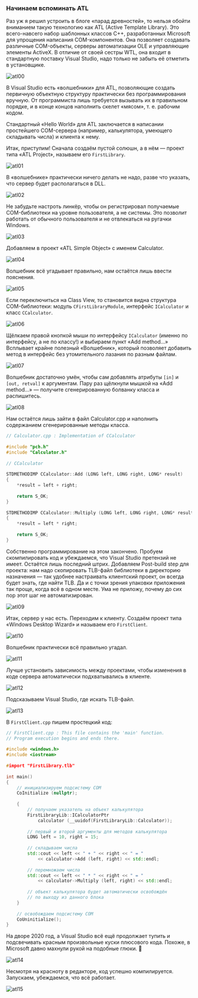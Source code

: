 ### Начинаем вспоминать ATL

Раз уж я решил устроить в блоге «парад древностей», то нельзя обойти вниманием такую технологию как ATL (Active Template Library). Это всего-навсего набор шаблонных классов C++, разработанных Microsoft для упрощения написания COM-компонентов. Она позволяет создавать различные COM-объекты, серверы автоматизации OLE и управляющие элементы ActiveX. В отличие от своей сестры WTL, она входит в стандартную поставку Visual Studio, надо только не забыть её отметить в установщике.

![atl00](img/atl00.png)

В Visual Studio есть «волшебники» для ATL, позволяющие создать первичную объектную структуру практически без программирования вручную. От программиста лишь требуется вызывать их в правильном порядке, и в конце концов наполнить скелет «мясом», т. е. рабочим кодом.

Стандартный «Hello World» для ATL заключается в написании простейшего COM-сервера (например, калькулятора, умеющего складывать числа) и клиента к нему.

Итак, приступим! Сначала создаём пустой солюшн, а в нём — проект типа «ATL Project», называем его `FirstLibrary`.

![atl01](img/atl01.png)

В «волшебнике» практически ничего делать не надо, разве что указать, что сервер будет располагаться в DLL.

![atl02](img/atl02.png)

Не забудьте настроть линкёр, чтобы он регистрировал получаемые COM-библиотеки на уровне пользователя, а не системы. Это позволит работать от обычного пользователя и не отвлекаться на ругачки Windows.

![atl03](img/atl03.png)

Добавляем в проект «ATL Simple Object» с именем Calculator.

![atl04](img/atl04.png)

Волшебник всё угадывает правильно, нам остаётся лишь ввести пояснения.

![atl05](img/atl05.png)

Если переключиться на Class View, то становится видна структура COM-библиотеки: модуль `CFirstLibraryModule`, интерфейс `ICalculator` и класс `CCalculator`.

![atl06](img/atl06.png)

Щёлкаем правой кнопкой мыши по интерфейсу `ICalculator` (именно по интерфейсу, а не по классу!) и выбираем пункт «Add method…» Всплывает крайне полезный «Волшебник», который позволяет добавить метод в интерфейс без утомительного лазания по разным файлам.

![atl07](img/atl07.png)

Волшебник достаточно умён, чтобы сам добавлять атрибуты `[in]` и `[out, retval]` к аргументам. Пару раз щёлкнули мышкой на «Add method…» — получите сгенерированную болванку класса и распишитесь.

![atl08](img/atl08.png)

Нам остаётся лишь зайти в файл Calculator.cpp и наполнить содержанием сгенерированные методы класса.

```c++
// Calculator.cpp : Implementation of CCalculator
 
#include "pch.h"
#include "Calculator.h"
 
// CCalculator
 
STDMETHODIMP CCalculator::Add (LONG left, LONG right, LONG* result)
{
    *result = left + right;
 
    return S_OK;
}
 
STDMETHODIMP CCalculator::Multiply (LONG left, LONG right, LONG* result)
{
    *result = left * right;
 
    return S_OK;
}
```

Собственно программирование на этом закончено. Пробуем скомпилировать код и убеждаемся, что Visual Studio претензий не имеет. Остаётся лишь последний штрих. Добавляем Post-build step для проекта: нам надо скопировать TLB-файл библиотеки в директорию назначения — так удобнее настраивать клиентский проект, он всегда будет знать, где найти TLB. Да и с точки зрения упаковки приложения так проще, когда всё в одном месте. Ума не приложу, почему до сих пор этот шаг не автоматизирован.

![atl09](img/atl09.png)

Итак, сервер у нас есть. Переходим к клиенту. Создаём проект типа «Windows Desktop Wizard» и называем его `FirstClient`.

![atl10](img/atl10.png)

Волшебник практически всё правильно угадал.

![atl11](img/atl11.png)

Лучше установить зависимость между проектами, чтобы изменения в коде сервера автоматически подхватывались в клиенте.

![atl12](img/atl12.png)

Подсказываем Visual Studio, где искать TLB-файл.

![atl13](img/atl13.png)

В `FirstClient.cpp` пишем простецкий код:

```c++
// FirstClient.cpp : This file contains the 'main' function. 
// Program execution begins and ends there.
 
#include <windows.h>
#include <iostream>
 
#import "FirstLibrary.tlb"
 
int main()
{
    // инициализируем подсистему COM
    CoInitialize (nullptr);
 
    {
        // получаем указатель на объект калькулятора
        FirstLibraryLib::ICalculatorPtr 
            calculator (__uuidof(FirstLibraryLib::Calculator));
 
        // первый и второй аргументы для методов калькулятора
        LONG left = 10, right = 15;
 
        // складываем числа        
        std::cout << left << " + " << right << " = "
            << calculator->Add (left, right) << std::endl;
 
        // перемножаем числа
        std::cout << left << " * " << right << " = "
            << calculator->Multiply (left, right) << std::endl;
 
        // объект калькулятора будет автоматически освобождён
        // по выходу из данного блока
    }
 
    // освобождаем подсистему COM
    CoUninitialize();
}
```

На дворе 2020 год, а Visual Studio всё ещё продолжает тупить и подсвечивать красным произвольные куски плюсового кода. Похоже, в Microsoft давно махнули рукой на подобные глюки. 🙁

![atl14](img/atl14.png)

Несмотря на красноту в редакторе, код успешно компилируется. Запускаем, убеждаемся, что всё работает.

![atl15](img/atl15.png)
